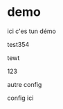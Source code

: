 # demo
ici c'es tun démo

test354




tewt


123








autre config
















config ici





